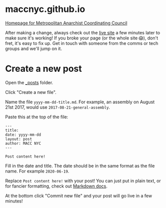 # maccnyc.github.io
[Homepage for Metropolitan Anarchist Coordinating Council](http://macc.nyc/)

After making a change, always check out the [live site](http://macc.nyc/) a few minutes later to make sure it's working! If you broke your page (or the whole site 😱), don't fret, it's easy to fix up. Get in touch with someone from the comms or tech groups and we'll jump on it.

# Create a new post

Open the [_posts](_posts) folder.

Click "Create a new file".

Name the file `yyyy-mm-dd-title.md`. For example, an assembly on August 21st 2017, would use `2017-08-21-general-assembly`.

Paste this at the top of the file:
```
---
title:
date: yyyy-mm-dd
layout: post
author: MACC NYC
---

Post content here!
```

Fill in the date and title. The date should be in the same format as the file name. For example `2020-06-19`.

Replace `Post content here!` with your post! You can just put in plain text, or for fancier formatting, check out [Markdown docs](https://github.com/adam-p/markdown-here/wiki/Markdown-Cheatsheet).

At the bottom click "Commit new file" and your post will go live in a few minutes!
 
